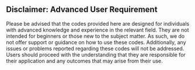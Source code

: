 ## Disclaimer: Advanced User Requirement

Please be advised that the codes provided here are designed for individuals with advanced knowledge and experience in the relevant field. They are not intended for beginners or those new to the subject matter. As such, we do not offer support or guidance on how to use these codes. Additionally, any issues or problems reported regarding these codes will not be addressed. Users should proceed with the understanding that they are responsible for their application and any outcomes that may arise from their use.
